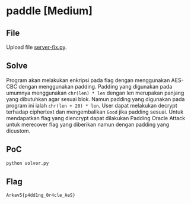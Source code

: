 # paddle [Medium]

## File

Upload file [server-fix.py](server-fix.py).

## Solve

Program akan melakukan enkripsi pada flag dengan menggunakan AES-CBC dengan menggunakan padding.
Padding yang digunakan pada umumnya menggunakan `chr(len) * len` dengan len merupakan panjang yang dibutuhkan agar sesuai blok.
Namun padding yang digunakan pada program ini ialah `chr(len + 20) * len`.
User dapat melakukan decrypt terhadap ciphertext dan mengembalikan `Good` jika padding sesuai. Untuk mendapatkan flag yang diencrypt dapat dilakukan Padding Oracle Attack untuk merecover flag yang diberikan namun dengan padding yang dicustom.

## PoC

```sh
python solver.py
```

## Flag
`Arkav5{p4dd1ng_0r4cle_AeS}`